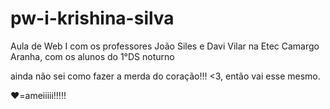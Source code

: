 # pw-i-krishina-silva
Aula de Web I com os professores João Siles e Davi Vilar na Etec Camargo Aranha, com os alunos do 1°DS noturno

ainda não sei como fazer a merda do coração!!!
<3, então vai esse mesmo.

♥=ameiiiii!!!!!